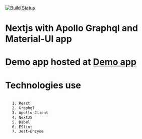 [![Build Status](https://travis-ci.com/leksster/nextjs6-graphql-client-tutorial.svg?branch=master)](https://travis-ci.com/leksster/nextjs6-graphql-client-tutorial)

# Nextjs with Apollo Graphql and Material-UI app

# Demo app hosted at [Demo app](https://next-github.herokuapp.com/)

# Technologies use

  ```bash
     
     1. React
     2. Graphql
     3. Apollo-Client
     4. NextJS
     5. Babel
     6. ESlint
     7. Jest+Enzyme

  ```